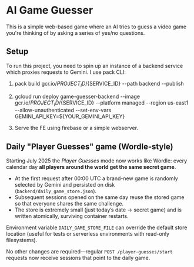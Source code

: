 # AI Game Guesser

This is a simple web-based game where an AI tries to guess a video game you're thinking of by asking a series of yes/no questions.

## Setup

To run this project, you need to spin up an instance of a backend service which proxies requests to Gemini. I use pack CLI:

1. pack build gcr.io/${PROJECT_ID}/${SERVICE_ID} --path backend --publish

2. gcloud run deploy game-guesser-backend --image gcr.io/${PROJECT_ID}/${SERVICE_ID} --platform managed --region us-east1 --allow-unauthenticated --set-env-vars GEMINI_API_KEY=${YOUR_GEMINI_API_KEY}

3. Serve the FE using firebase or a simple webserver. 

## Daily "Player Guesses" game (Wordle-style)

Starting July 2025 the *Player Guesses* mode now works like Wordle: every
calendar day **all players around the world get the same secret game**.

- At the first request after 00:00 UTC a brand-new game is randomly selected
  by Gemini and persisted on disk (`backend/daily_game_store.json`).
- Subsequent sessions opened on the same day reuse the stored game so that
  everyone shares the same challenge.
- The store is extremely small (just today’s date → secret game) and is written
  atomically, surviving container restarts.

Environment variable `DAILY_GAME_STORE_FILE` can override the default store
location (useful for tests or serverless environments with read-only
filesystems).

No other changes are required—regular `POST /player-guesses/start` requests now
receive sessions that point to the daily game.
